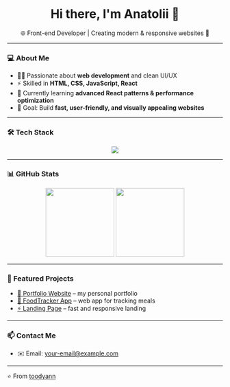 <h1 align="center">Hi there, I'm Anatolii 👋</h1>

<p align="center">
  🌐 Front-end Developer | Creating modern & responsive websites 🚀
</p>

---

### 💻 About Me  
- 👨‍💻 Passionate about **web development** and clean UI/UX  
- ⚡ Skilled in **HTML, CSS, JavaScript, React**  
- 🌱 Currently learning **advanced React patterns & performance optimization**  
- 🎯 Goal: Build **fast, user-friendly, and visually appealing websites**  

---

### 🛠️ Tech Stack  
<p align="center">
  <img src="https://skillicons.dev/icons?i=html,css,js,react,git,github,vscode" />
</p>

---

### 📊 GitHub Stats  
<p align="center">
  <img src="https://github-readme-stats.vercel.app/api?username=toodyann&show_icons=true&theme=tokyonight" height="160" />
  <img src="https://github-readme-stats.vercel.app/api/top-langs/?username=toodyann&layout=compact&theme=tokyonight" height="160" />
</p>

---

### 🚀 Featured Projects  
- [🌟 Portfolio Website](#) – my personal portfolio  
- [📱 FoodTracker App](#) – web app for tracking meals  
- [⚡ Landing Page](#) – fast and responsive landing  

---

### 📫 Contact Me  
- ✉️ Email: [your-email@example.com](mailto:toodyannn@gmail.com)

---

⭐️ From [toodyann](https://github.com/toodyann)
